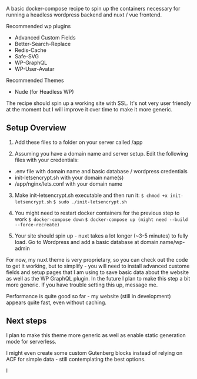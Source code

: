A basic docker-compose recipe to spin up the containers necessary for running a headless wordpress backend and nuxt / vue frontend.

Recommended wp plugins 
- Advanced Custom Fields
- Better-Search-Replace
- Redis-Cache
- Safe-SVG
- WP-GraphQL
- WP-User-Avatar

Recommended Themes
- Nude (for Headless WP)

The recipe should spin up a working site with SSL. It's not very user friendly at the moment but I will improve it over time to make it more generic.

## Setup Overview
1) Add these files to a folder on your server called /app

2) Assuming you have a domain name and server setup. Edit the following files with your credentials:
- .env file with domain name and basic database / wordpress credentials
- init-letsencrypt.sh with your domain name(s)
- /app/nginx/lets.conf with your domain name

3) Make init-letsencrypt.sh executable and then run it:
```$ chmod +x init-letsencrypt.sh```
```$ sudo ./init-letsencrypt.sh```

4) You might need to restart docker containers for the previous step to work
```$ docker-compose down```
```$ docker-compose up (might need --build --force-recreate)```

5) Your site should spin up - nuxt takes a lot longer (~3-5 minutes) to fully load. Go to Wordpress and add a basic database at domain.name/wp-admin

For now, my nuxt theme is very proprietary, so you can check out the code to get it working, but to simplify - you will need to install advanced custome fields and setup pages that I am using to save basic data about the website as well as the WP GraphQL plugin. In the future I plan to make this step a bit more generic. If you have trouble setting this up, message me. 

Performance is quite good so far - my website (still in development) appears quite fast, even without caching.

## Next steps
I plan to make this theme more generic as well as enable static generation mode for serverless.

I might even create some custom Gutenberg blocks instead of relying on ACF for simple data - still contemplating the best options.

I 

